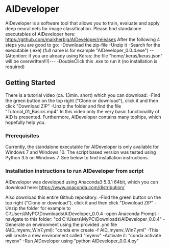 # AIDeveloper

AIDeveloper is a software tool that allows you to train, evaluate and apply deep neural nets for image classification.
Please find standalone executables of AIDeveloper here: https://github.com/maikherbig/AIDeveloper/releases
After the following 4 steps you are good to go:
-Download the zip-file 
-Unzip it
-Search for the executable (.exe) (full name is for example "AIDeveloper_0.0.4.exe")
--(Attention: if you are already using Keras: the file "home/.keras/keras.json" will be overwritten!!!)---
-DoubleClick this .exe to run it (no installation is required)

## Getting Started

There is a tutorial video (ca. 13min. short) which you can download:
-Find the green button on the top right ("Clone or download"), click it and then click "Download ZIP"
-Unzip the folder and find the file "Tutorial_01_Basics.mp4"
In this video only the very basic functionality of AID is presented.
Furthermore, AIDeveloper contains many tooltips, which hopefully help you. 

### Prerequisites

Currently, the standalone executable for AIDeveloper is only available for Windows 7 and Windows 10.
The script based version was tested using Python 3.5 on Windows 7. See below to find installation instructions.

### Installation instructions to run AIDeveloper from script
AIDeveloper was developed using Anaconda3 5.3.1 64bit, which you can download here:
https://www.anaconda.com/distribution/

Also download this entire Github repository:
-Find the green button on the top right ("Clone or download"), click it and then click "Download ZIP"
-Unzip the folder for example to C:\Users\MyPC\Downloads\AIDeveloper_0.0.4
-open Anaconda Prompt
-navigate to this folder: "cd C:\Users\MyPC\Downloads\AIDeveloper_0.0.4"
-Generate an environment using the provided .yml file (AID_myenv_Win7.yml): "conda env create -f AID_myenv_Win7.yml"
-This will create a new environment called "myenv"
-Activate it: "conda activate myenv"
-Run AIDeveloper using "python AIDeveloper_0.0.4.py"




